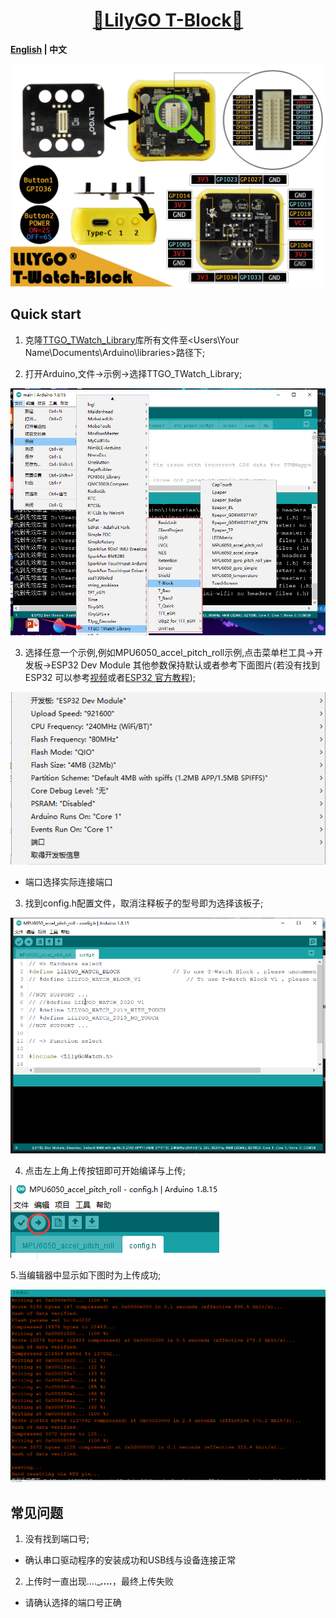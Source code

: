 # <h1 align = "center">[🌟LilyGO T-Block🌟](https://shop135629592.taobao.com/category-1577592143.htm?spm=2013.1.w5842-23579470093.15.28a4716d5EOxi8&search=y&parentCatId=1496371963&parentCatName=T%CF%B5%C1%D0%D6%F7%BB%FA&catName=T-BLock#bd)</h1>

**[English](README.md) | 中文**

![screenshot](img/TBlock.jpg)


## Quick start
1. 克隆[TTGO_TWatch_Library](https://github.com/Xinyuan-LilyGO/TTGO_TWatch_Library)库所有文件至<Users\Your Name\Documents\Arduino\libraries>路径下;

2. 打开Arduino,文件->示例->选择TTGO_TWatch_Library;

![screenshot](img/img1_cn.png)

3. 选择任意一个示例,例如MPU6050_accel_pitch_roll示例,点击菜单栏工具->开发板->ESP32 Dev Module
其他参数保持默认或者参考下面图片(若没有找到ESP32 可以参考[视频](https://www.bilibili.com/video/BV1QK411L7Yx/)或者[ESP32 官方教程](https://github.com/espressif/arduino-esp32));

![screenshot](img/img2_cn.png)
 * 端口选择实际连接端口

3. 找到config.h配置文件，取消注释板子的型号即为选择该板子;

![screenshot](img/img3_cn.png)

4. 点击左上角上传按钮即可开始编译与上传;

![screenshot](img/img4_cn.png)

5.当编辑器中显示如下图时为上传成功;

![screenshot](img/img5_cn.png)


## 常见问题
1. 没有找到端口号;
* 确认串口驱动程序的安装成功和USB线与设备连接正常
2. 上传时一直出现....______...._____，最终上传失败
* 请确认选择的端口号正确



